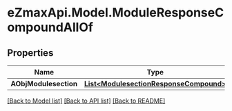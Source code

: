 
# eZmaxApi.Model.ModuleResponseCompoundAllOf

## Properties

Name | Type | Description | Notes
------------ | ------------- | ------------- | -------------
**AObjModulesection** | [**List&lt;ModulesectionResponseCompound&gt;**](ModulesectionResponseCompound.md) |  | [optional] 

[[Back to Model list]](../README.md#documentation-for-models)
[[Back to API list]](../README.md#documentation-for-api-endpoints)
[[Back to README]](../README.md)

